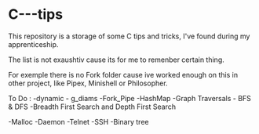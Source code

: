 # C---tips
This repository is a storage of some C tips and tricks,
I've found during my apprenticeship.

The list is not exaushtiv cause its for me to remenber certain thing.

For exemple there is no Fork folder cause ive worked enough on this
in other project, like Pipex, Minishell or Philosopher.

To Do :
-dynamic - g_diams
-Fork_Pipe
-HashMap
-Graph Traversals - BFS & DFS -Breadth First Search and Depth  First Search

-Malloc
-Daemon
-Telnet
-SSH
-Binary tree
